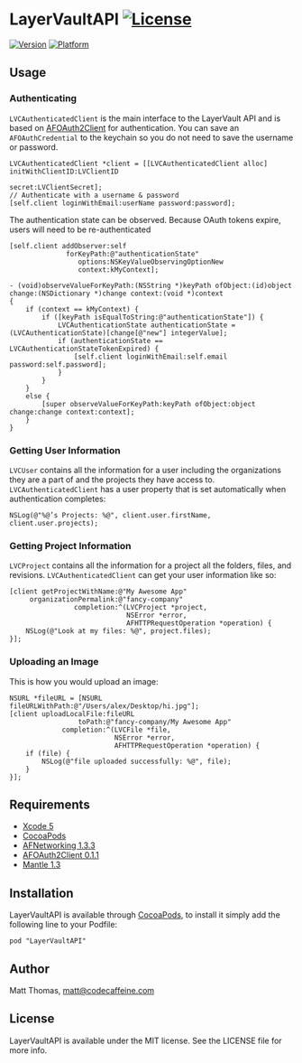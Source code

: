 # LayerVaultAPI [![License](https://go-shields.herokuapp.com/license-MIT-blue.png)](LICENSE)

[![Version](https://cocoapod-badges.herokuapp.com/v/LayerVaultAPI/badge.png)](http://cocoadocs.org/docsets/LayerVaultAPI)
[![Platform](https://cocoapod-badges.herokuapp.com/p/LayerVaultAPI/badge.png)](http://cocoadocs.org/docsets/LayerVaultAPI)

## Usage

### Authenticating
`LVCAuthenticatedClient` is the main interface to the LayerVault API and is based on [AFOAuth2Client](https://github.com/AFNetworking/AFOAuth2Client) for authentication. You can save an `AFOAuthCredential` to the keychain so you do not need to save the username or password.

``` objc
LVCAuthenticatedClient *client = [[LVCAuthenticatedClient alloc] initWithClientID:LVClientID
                                                                           secret:LVClientSecret];
// Authenticate with a username & password
[self.client loginWithEmail:userName password:password];
```

The authentication state can be observed. Because OAuth tokens expire, users will need to be re-authenticated

``` objc
[self.client addObserver:self
              forKeyPath:@"authenticationState"
                 options:NSKeyValueObservingOptionNew
                 context:kMyContext];
```

``` objc
- (void)observeValueForKeyPath:(NSString *)keyPath ofObject:(id)object change:(NSDictionary *)change context:(void *)context
{
    if (context == kMyContext) {
        if ([keyPath isEqualToString:@"authenticationState"]) {
            LVCAuthenticationState authenticationState = (LVCAuthenticationState)[change[@"new"] integerValue];
            if (authenticationState == LVCAuthenticationStateTokenExpired) {
                [self.client loginWithEmail:self.email password:self.password];
            }
        }
    }
    else {
        [super observeValueForKeyPath:keyPath ofObject:object change:change context:context];
    }
}
```

### Getting User Information
`LVCUser` contains all the information for a user including the organizations they are a part of and the projects they have access to. `LVCAuthenticatedClient` has a user property that is set automatically when authentication completes:
``` objc
NSLog(@"%@’s Projects: %@", client.user.firstName, client.user.projects);
```

### Getting Project Information
`LVCProject` contains all the information for a project all the folders, files, and revisions. `LVCAuthenticatedClient` can get your user information like so:
``` objc
[client getProjectWithName:@"My Awesome App"
     organizationPermalink:@"fancy-company"
                completion:^(LVCProject *project,
                             NSError *error,
                             AFHTTPRequestOperation *operation) {
    NSLog(@"Look at my files: %@", project.files);
}];

```

### Uploading an Image
This is how you would upload an image:
``` objc
NSURL *fileURL = [NSURL fileURLWithPath:@"/Users/alex/Desktop/hi.jpg"];
[client uploadLocalFile:fileURL
                 toPath:@"fancy-company/My Awesome App"
             completion:^(LVCFile *file,
                          NSError *error,
                          AFHTTPRequestOperation *operation) {
	if (file) {
		NSLog(@"file uploaded successfully: %@", file);
	}
}];

```


## Requirements

- [Xcode 5](https://itunes.apple.com/us/app/xcode/id497799835?mt=12)
- [CocoaPods](http://cocoapods.org)
- [AFNetworking 1.3.3](http://afnetworking.com)
- [AFOAuth2Client 0.1.1](https://github.com/AFNetworking/AFOAuth2Client)
- [Mantle 1.3](https://github.com/MantleFramework/Mantle)

## Installation

LayerVaultAPI is available through [CocoaPods](http://cocoapods.org), to install
it simply add the following line to your Podfile:

    pod "LayerVaultAPI"

## Author

Matt Thomas, matt@codecaffeine.com

## License

LayerVaultAPI is available under the MIT license. See the LICENSE file for more info.

